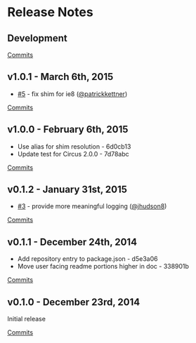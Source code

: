 # Release Notes

## Development

[Commits](https://github.com/walmartlabs/circus-handlebars/compare/v1.0.1...master)

## v1.0.1 - March 6th, 2015
- [#5](https://github.com/walmartlabs/circus-handlebars/pull/5) - fix shim for ie8 ([@patrickkettner](https://api.github.com/users/patrickkettner))

[Commits](https://github.com/walmartlabs/circus-handlebars/compare/v1.0.0...v1.0.1)

## v1.0.0 - February 6th, 2015
- Use alias for shim resolution - 6d0cb13
- Update test for Circus 2.0.0 - 7d78abc

[Commits](https://github.com/walmartlabs/circus-handlebars/compare/v0.1.2...v1.0.0)

## v0.1.2 - January 31st, 2015
- [#3](https://github.com/walmartlabs/circus-handlebars/issues/3) - provide more meaningful logging ([@jhudson8](https://api.github.com/users/jhudson8))

[Commits](https://github.com/walmartlabs/circus-handlebars/compare/v0.1.1...v0.1.2)

## v0.1.1 - December 24th, 2014
- Add repository entry to package.json - d5e3a06
- Move user facing readme portions higher in doc - 338901b

[Commits](https://github.com/walmartlabs/circus-handlebars/compare/v0.1.0...v0.1.1)

## v0.1.0 - December 23rd, 2014
Initial release

[Commits](https://github.com/walmartlabs/circus-handlebars/compare/53c48a9...v0.1.0)
